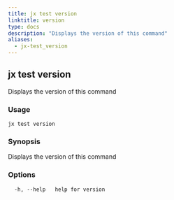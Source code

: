 ```yaml
---
title: jx test version
linktitle: version
type: docs
description: "Displays the version of this command"
aliases:
  - jx-test_version
---
```


## jx test version

Displays the version of this command

### Usage

```
jx test version
```

### Synopsis

Displays the version of this command

### Options

```
  -h, --help   help for version
```

